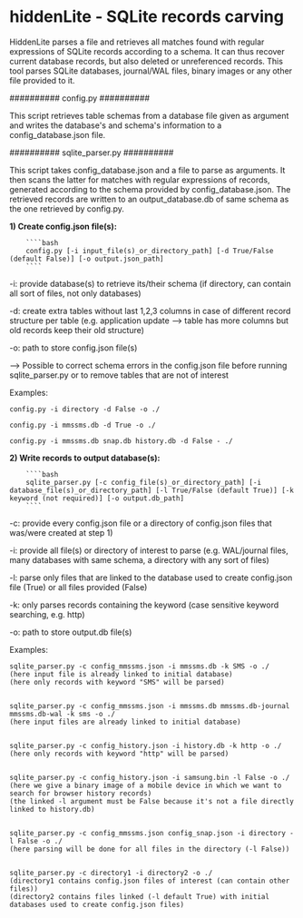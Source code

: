 # hiddenLite - SQLite records carving

HiddenLite parses a file and retrieves all matches found with regular expressions of SQLite records according to a schema. It can thus recover current database records, but also deleted or unreferenced records. This tool parses SQLite databases, journal/WAL files, binary images or any other file provided to it.


##########      config.py     ##########

This script retrieves table schemas from a database file given as argument and writes the database's and schema's information to a config_database.json file.


##########      sqlite_parser.py     ##########

This script takes config_database.json and a file to parse as arguments. It then scans the latter for matches with regular expressions of records, generated according to the schema provided by config_database.json. The retrieved records are written to an output_database.db of same schema as the one retrieved by config.py.


 
**1) Create config.json file(s):**

        ````bash
        config.py [-i input_file(s)_or_directory_path] [-d True/False (default False)] [-o output.json_path]
        ````

-i: provide database(s) to retrieve its/their schema (if directory, can contain all sort of files, not only databases)

-d: create extra tables without last 1,2,3 columns in case of different record structure per table 
(e.g. application update --> table has more columns but old records keep their old structure)

-o: path to store config.json file(s)


--> Possible to correct schema errors in the config.json file before running sqlite_parser.py or to remove tables that are not of interest



Examples:

    config.py -i directory -d False -o ./

    config.py -i mmssms.db -d True -o ./

    config.py -i mmssms.db snap.db history.db -d False - ./





**2) Write records to output database(s):**

        ````bash
        sqlite_parser.py [-c config_file(s)_or_directory_path] [-i database_file(s)_or_directory_path] [-l True/False (default True)] [-k keyword (not required)] [-o output.db_path]
        ````

-c: provide every config.json file or a directory of config.json files that was/were created at step 1)

-i: provide all file(s) or directory of interest to parse 
(e.g. WAL/journal files, many databases with same schema, a directory with any sort of files)

-l: parse only files that are linked to the database used to create config.json file (True) or all files provided (False)

-k: only parses records containing the keyword 
(case sensitive keyword searching, e.g. http)

-o: path to store output.db file(s)



Examples:

    sqlite_parser.py -c config_mmssms.json -i mmssms.db -k SMS -o ./
    (here input file is already linked to initial database)
    (here only records with keyword "SMS" will be parsed)
    

    sqlite_parser.py -c config_mmssms.json -i mmssms.db mmssms.db-journal mmssms.db-wal -k sms -o ./
    (here input files are already linked to initial database)


    sqlite_parser.py -c config_history.json -i history.db -k http -o ./
    (here only records with keyword "http" will be parsed)


    sqlite_parser.py -c config_history.json -i samsung.bin -l False -o ./
    (here we give a binary image of a mobile device in which we want to search for browser history records)
    (the linked -l argument must be False because it's not a file directly linked to history.db)


    sqlite_parser.py -c config_mmssms.json config_snap.json -i directory -l False -o ./
    (here parsing will be done for all files in the directory (-l False))


    sqlite_parser.py -c directory1 -i directory2 -o ./
    (directory1 contains config.json files of interest (can contain other files))
    (directory2 contains files linked (-l default True) with initial databases used to create config.json files)
